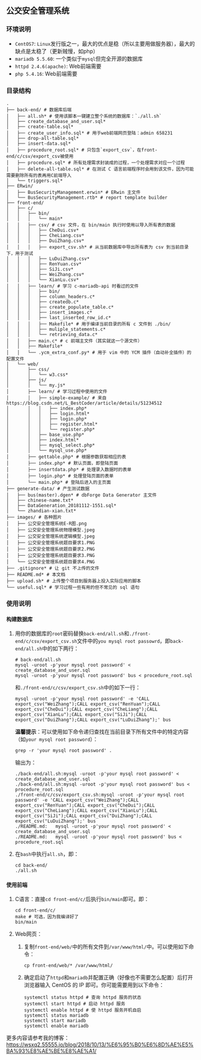 ## 公交安全管理系统
### 环境说明
* `CentOS7`: `Linux`发行版之一，最大的优点是稳（所以主要用做服务器），最大的缺点是太稳了（更新贼慢，如php）
* `mariadb 5.5.60`: 一个类似于`mysql`但完全开源的数据库
* `httpd 2.4.6(apache)`: Web前端需要
* `php 5.4.16`: Web前端需要

### 目录结构

```
.
├── back-end/ # 数据库后端
│   ├── all.sh* # 使用该脚本一键建立整个系统的数据库：`./all.sh`
│   ├── create_database_and_user.sql*
│   ├── create-table.sql*
│   ├── create_user_info.sql* # 用于web前端网页登陆：admin 658231
│   ├── drop-all-table.sql* 
│   ├── insert-data.sql*
│   ├── procedure_root.sql* # 只包含`export_csv`，在front-end/c/csv/export_csv被使用
│   ├── procedure.sql* # 所有处理需求封装成的过程，一个处理需求对应一个过程
│   ├── delete-all-table.sql* # 在测试 C 语言前端程序时会用到该文件，因为可能需要删除所有的表再用C前端导入
│   └── triggers.sql*
├── ERwin/
│   ├── BusSecurityManagement.erwin* # ERwin 主文件
│   └── BusSecurityManagement.rtb* # report template builder
├── front-end/
│   ├── c/
│   │   ├── bin/
│   │   │   └── main*
│   │   ├── csv/ # csv 文件，在 bin/main 执行时使用以导入所有表的数据
│   │   │   ├── CheDui.csv*
│   │   │   ├── CheLiang.csv*
│   │   │   ├── DuiZhang.csv*
│   │   │   ├── export_csv.sh* # 从当前数据库中导出所有表为 csv 到当前目录下，用于测试
│   │   │   ├── LuDuiZhang.csv*
│   │   │   ├── RenYuan.csv*
│   │   │   ├── SiJi.csv*
│   │   │   ├── WeiZhang.csv*
│   │   │   └── XianLu.csv*
│   │   ├── learn/ # 学习 c-mariadb-api 时看过的文件
│   │   │   ├── bin/
│   │   │   ├── column_headers.c*
│   │   │   ├── createdb.c*
│   │   │   ├── create_populate_table.c*
│   │   │   ├── insert_images.c*
│   │   │   ├── last_inserted_row_id.c*
│   │   │   ├── Makefile* # 用于编译当前目录的所有 c 文件到 ./bin/
│   │   │   ├── muliple_statements.c*
│   │   │   └── retrieving_data.c*
│   │   ├── main.c* # c 前端主文件（其实就这一个源文件）
│   │   ├── Makefile*
│   │   └── .ycm_extra_conf.py* # 用于 vim 中的 YCM 插件（自动补全插件）的配置文件
│   └── web/
│       ├── css/
│       │   └── w3.css*
│       ├── js/
│       │   └── my.js*
│       ├── learn/ # 学习过程中使用的文件
│       │   ├── simple-example/ # 来自 https://blog.csdn.net/L_BestCoder/article/details/51234512
│       │   │   ├── index.php*
│       │   │   ├── login.html*
│       │   │   ├── login.php*
│       │   │   ├── register.html*
│       │   │   └── register.php*
│       │   ├── base_use.php*
│       │   ├── index.html*
│       │   ├── mysql_select.php*
│       │   └── mysql_use.php*
│       ├── gettable.php* # 根据参数获取相应的表
│       ├── index.php* # 默认页面，即登陆页面
│       ├── insertdata.php* # 处理录入数据时的表单
│       ├── login.php* # 处理登陆页面的表单
│       └── main.php* # 登陆后进入的主页面
├── generate-data/ # 产生测试数据
│   ├── bus(master).dgen* # dbForge Data Generator 主文件
│   ├── chinese-name.txt*
│   ├── DataGeneration_20181112-1551.sql*
│   └── zhandian-xian.txt*
├── images/ # 各种图片
│   ├── 公交安全管理系统E-R图.png
│   ├── 公交安全管理系统物理模型.jpeg
│   ├── 公交安全管理系统逻辑模型.jpeg
│   ├── 公交安全管理系统题目要求1.PNG
│   ├── 公交安全管理系统题目要求2.PNG
│   ├── 公交安全管理系统题目要求3.PNG
│   └── 公交安全管理系统题目要求4.PNG
├── .gitignore* # 让 git 不上传的文件
├── README.md* # 本文档
├── upload.sh* # 上传整个项目到服务器上投入实际应用的脚本
└── useful.sql* # 学习过程一些有用的但不常见的 sql 语句

```

### 使用说明
#### 构建数据库
1. 用你的数据库的`root`密码替换`back-end/all.sh`和`./front-end/c/csv/export_csv.sh`文件中的`you mysql root passowrd`，即`back-end/all.sh`中的如下两行：
   ```
   # back-end/all.sh
   mysql -uroot -p'your mysql root password' < create_database_and_user.sql
   mysql -uroot -p'your mysql root password' bus < procedure_root.sql
   ```
   和`./front-end/c/csv/export_csv.sh`中的如下一行：
   ```
   mysql -uroot -p'your mysql root password' -e 'CALL export_csv("WeiZhang");CALL export_csv("RenYuan");CALL export_csv("CheDui");CALL export_csv("CheLiang");CALL export_csv("XianLu");CALL export_csv("SiJi");CALL export_csv("DuiZhang");CALL export_csv("LuDuiZhang");' bus
   ```
   **温馨提示**：可以使用如下命令递归查找在当前目录下所有文件中的特定内容（如`your mysql root password`）：
   ```
   grep -r 'your mysql root password' .
   ```
   输出为：
   ```
   ./back-end/all.sh:mysql -uroot -p'your mysql root password' < create_database_and_user.sql
   ./back-end/all.sh:mysql -uroot -p'your mysql root password' bus < procedure_root.sql
   ./front-end/c/csv/export_csv.sh:mysql -uroot -p'your mysql root password' -e 'CALL export_csv("WeiZhang");CALL export_csv("RenYuan");CALL export_csv("CheDui");CALL export_csv("CheLiang");CALL export_csv("XianLu");CALL export_csv("SiJi");CALL export_csv("DuiZhang");CALL export_csv("LuDuiZhang");' bus
   ./README.md:   mysql -uroot -p'your mysql root password' < create_database_and_user.sql
   ./README.md:   mysql -uroot -p'your mysql root password' bus < procedure_root.sql
   ```
   
   
   
2. 在`bash`中执行`all.sh`，即：
   ```
   cd back-end/
   ./all.sh
   ```
   

#### 使用前端
1. C语言：直接`cd front-end/c/`后执行`bin/main`即可。即：
   ```
   cd front-end/c/
   make # 可选，因为我编译好了
   bin/main
   ```
   
2. Web网页：
   1. 复制`front-end/web/`中的所有文件到`/var/www/html/`中。可以使用如下命令：
      ```
      cp front-end/web/* /var/www/html/
      ```
      
   2. 确定启动了`httpd`和`mariadb`并配置正确（好像也不需要怎么配置）后打开浏览器输入 CentOS 的 IP 即可。你可能需要用到以下命令：
      ```
      systemctl status httpd # 查询 httpd 服务的状态
      systemctl start httpd # 启动 httpd 服务
      systemctl enable httpd # 使 httpd 服务开机自启
      systemctl status mariadb
      systemctl start mariadb
      systemctl enable mariadb

      ```

更多内容请参考我的博客：<https://wsxq2.55555.io/blog/2018/10/13/%E6%95%B0%E6%8D%AE%E5%BA%93%E8%AE%BE%E8%AE%A1/>



